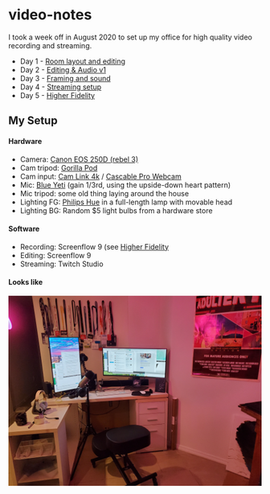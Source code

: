# video-notes

I took a week off in August 2020 to set up my office for high quality video recording and streaming. 

- Day 1 - [Room layout and editing](./day1.md)
- Day 2 - [Editing & Audio v1](./day2.md)
- Day 3 - [Framing and sound](./day3.md)
- Day 4 - [Streaming setup](./day4.md)
- Day 5 - [Higher Fidelity](./day5.md)

## My Setup

#### Hardware

- Camera: [Canon EOS 250D (rebel 3)](https://www.bhphotovideo.com/c/product/1473087-REG/canon_3453c002_eos_rebel_sl3_dslr.html)
- Cam tripod: [Gorilla Pod](https://joby.com/us-en/gorillapod-3k-stand-jb01510-bww/)
- Cam input: [Cam Link 4k](https://www.elgato.com/en/gaming/cam-link-4k) / [Cascable Pro Webcam](https://cascable.se)
- Mic: [Blue Yeti](https://www.bluemic.com/en-us/products/yeti/) (gain 1/3rd, using the upside-down heart pattern)
- Mic tripod: some old thing laying around the house
- Lighting FG: [Philips Hue](https://www.philips-hue.com/en-us) in a full-length lamp with movable head
- Lighting BG: Random $5 light bulbs from a hardware store


#### Software

- Recording: Screenflow 9 (see [Higher Fidelity](./day5.md)
- Editing: Screenflow 9
- Streaming: Twitch Studio

#### Looks like

<img src="./img/studio.jpeg">
